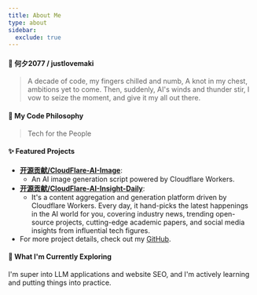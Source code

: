 ```yaml
---
title: About Me
type: about
sidebar:
  exclude: true
---
```

#### 👋 何夕2077 / justlovemaki

> A decade of code, my fingers chilled and numb,
> A knot in my chest, ambitions yet to come.
> Then, suddenly, AI's winds and thunder stir,
> I vow to seize the moment, and give it my all out there.

#### 🚀 My Code Philosophy

> Tech for the People

#### ✨ Featured Projects

*   **[开源贡献/CloudFlare-AI-Image](https://github.com/justlovemaki/CloudFlare-AI-Image)**:
    *   An AI image generation script powered by Cloudflare Workers.
*   **[开源贡献/CloudFlare-AI-Insight-Daily](https://github.com/justlovemaki/CloudFlare-AI-Insight-Daily)**:
    *   It's a content aggregation and generation platform driven by Cloudflare Workers. Every day, it hand-picks the latest happenings in the AI world for you, covering industry news, trending open-source projects, cutting-edge academic papers, and social media insights from influential tech figures.
*   For more project details, check out my [GitHub](https://github.com/justlovemaki).

#### 🌱 What I'm Currently Exploring

I'm super into LLM applications and website SEO, and I'm actively learning and putting things into practice.